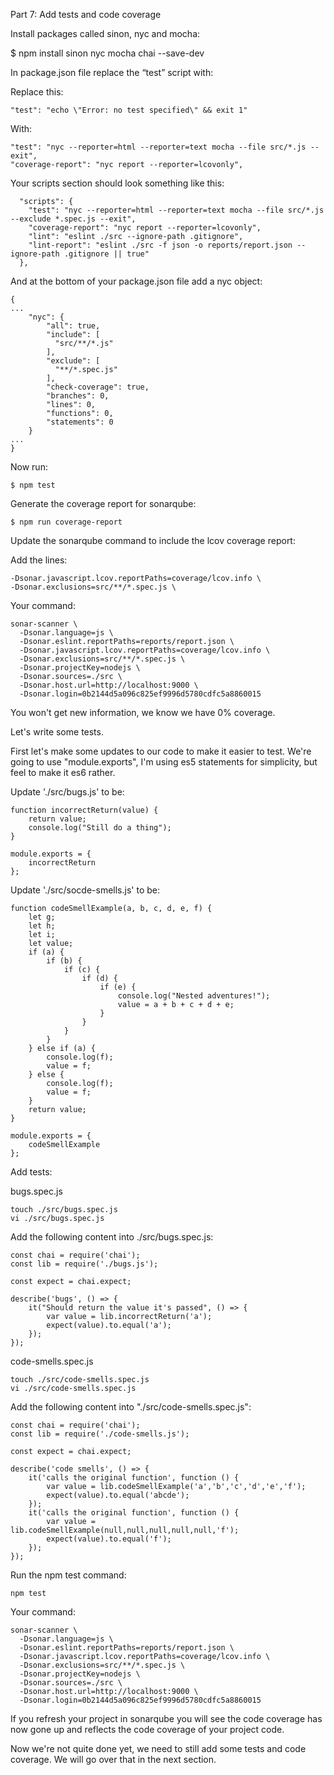 Part 7: Add tests and code coverage

Install packages called sinon, nyc and mocha:

$ npm install sinon nyc mocha chai --save-dev

In package.json file replace the “test” script with:

Replace this:
```
"test": "echo \"Error: no test specified\" && exit 1"
```
With:
```
"test": "nyc --reporter=html --reporter=text mocha --file src/*.js --exit",
"coverage-report": "nyc report --reporter=lcovonly",
```

Your scripts section should look something like this:

```
  "scripts": {
    "test": "nyc --reporter=html --reporter=text mocha --file src/*.js --exclude *.spec.js --exit",
    "coverage-report": "nyc report --reporter=lcovonly",
    "lint": "eslint ./src --ignore-path .gitignore",
    "lint-report": "eslint ./src -f json -o reports/report.json --ignore-path .gitignore || true"
  },
```

And at the bottom of your package.json file add a nyc object:

```
{
...
    "nyc": {
        "all": true,
        "include": [
          "src/**/*.js"
        ],
        "exclude": [
          "**/*.spec.js"
        ],
        "check-coverage": true,
        "branches": 0,
        "lines": 0,
        "functions": 0,
        "statements": 0
    }
...
}
```

Now run:

```
$ npm test
```

Generate the coverage report for sonarqube:

```
$ npm run coverage-report
```

Update the sonarqube command to include the lcov coverage report:

Add the lines:

```
-Dsonar.javascript.lcov.reportPaths=coverage/lcov.info \
-Dsonar.exclusions=src/**/*.spec.js \
```

Your command:

```
sonar-scanner \
  -Dsonar.language=js \
  -Dsonar.eslint.reportPaths=reports/report.json \
  -Dsonar.javascript.lcov.reportPaths=coverage/lcov.info \
  -Dsonar.exclusions=src/**/*.spec.js \
  -Dsonar.projectKey=nodejs \
  -Dsonar.sources=./src \
  -Dsonar.host.url=http://localhost:9000 \
  -Dsonar.login=0b2144d5a096c825ef9996d5780cdfc5a8860015
```

You won't get new information, we know we have 0% coverage. 

Let's write some tests.

First let's make some updates to our code to make it easier to test. We're going to use "module.exports", I'm using es5 statements for simplicity, but feel to make it es6 rather.

Update './src/bugs.js' to be:

```
function incorrectReturn(value) {
    return value;
    console.log("Still do a thing");
}

module.exports = {
    incorrectReturn
};
```

Update './src/socde-smells.js' to be:

```
function codeSmellExample(a, b, c, d, e, f) {
    let g;
    let h;
    let i;
    let value;
    if (a) {
        if (b) {
            if (c) {
                if (d) {
                    if (e) {
                        console.log("Nested adventures!");
                        value = a + b + c + d + e;
                    }
                }
            }
        }
    } else if (a) {
        console.log(f);
        value = f;
    } else {
        console.log(f);
        value = f;
    }
    return value;
}

module.exports = {
    codeSmellExample
};
```

Add tests:

bugs.spec.js

```
touch ./src/bugs.spec.js
vi ./src/bugs.spec.js
```

Add the following content into ./src/bugs.spec.js:

```
const chai = require('chai');
const lib = require('./bugs.js');

const expect = chai.expect;

describe('bugs', () => {
    it("Should return the value it's passed", () => {
        var value = lib.incorrectReturn('a');
        expect(value).to.equal('a');
    });
});
```


code-smells.spec.js

```
touch ./src/code-smells.spec.js
vi ./src/code-smells.spec.js
```

Add the following content into "./src/code-smells.spec.js":

```
const chai = require('chai');
const lib = require('./code-smells.js');

const expect = chai.expect;

describe('code smells', () => {
    it('calls the original function', function () {
        var value = lib.codeSmellExample('a','b','c','d','e','f');
        expect(value).to.equal('abcde');
    }); 
    it('calls the original function', function () {
        var value = lib.codeSmellExample(null,null,null,null,null,'f');
        expect(value).to.equal('f');
    }); 
});
```

Run the npm test command:

```
npm test
```

Your command:

```
sonar-scanner \
  -Dsonar.language=js \
  -Dsonar.eslint.reportPaths=reports/report.json \
  -Dsonar.javascript.lcov.reportPaths=coverage/lcov.info \
  -Dsonar.exclusions=src/**/*.spec.js \
  -Dsonar.projectKey=nodejs \
  -Dsonar.sources=./src \
  -Dsonar.host.url=http://localhost:9000 \
  -Dsonar.login=0b2144d5a096c825ef9996d5780cdfc5a8860015
```

If you refresh your project in sonarqube you will see the code coverage has now gone up and reflects the code coverage of your project code.

Now we're not quite done yet, we need to still add some tests and code coverage. We will go over that in the next section.
